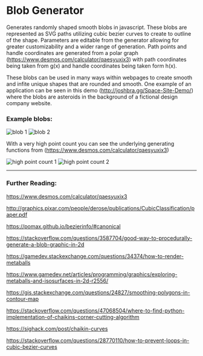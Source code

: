 # Blob Generator

Generates randomly shaped smooth blobs in javascript. These blobs are represented as SVG paths utilizing cubic bezier curves to create to outline of the shape. Parameters are editable from the generator allowing for greater customizability and a wider range of generation. Path points and handle coordinates are generated from a polar graph (https://www.desmos.com/calculator/qaesyuxix3) with path coordinates being taken from g(x) and handle coordinates being taken form h(x).

These blobs can be used in many ways within webpages to create smooth and infite unique shapes that are rounded and smooth. One example of an application can be seen in this demo (http://joshbra.gg/Space-Site-Demo/) where the blobs are asteroids in the background of a fictional design company website.

### Example blobs:
![blob 1](https://i.gyazo.com/146962fdaba1efd2fb849b6d9871a93f.png)
![blob 2](https://i.gyazo.com/35da2233bd17e9934a3d67fc68dcaf8c.png)

With a very high point count you can see the underlying generating functions from (https://www.desmos.com/calculator/qaesyuxix3)

![high point count 1](https://i.gyazo.com/7a4e0dac15c90f17e91854cd38cb5ad9.png)
![high point count 2](https://i.gyazo.com/379406ea6b864e49ff1ef013be2e6988.png)

---

### Further Reading:
https://www.desmos.com/calculator/qaesyuxix3

http://graphics.pixar.com/people/derose/publications/CubicClassification/paper.pdf

https://pomax.github.io/bezierinfo/#canonical 

https://stackoverflow.com/questions/3587704/good-way-to-procedurally-generate-a-blob-graphic-in-2d

https://gamedev.stackexchange.com/questions/34374/how-to-render-metaballs

https://www.gamedev.net/articles/programming/graphics/exploring-metaballs-and-isosurfaces-in-2d-r2556/

https://gis.stackexchange.com/questions/24827/smoothing-polygons-in-contour-map

https://stackoverflow.com/questions/47068504/where-to-find-python-implementation-of-chaikins-corner-cutting-algorithm

https://sighack.com/post/chaikin-curves

https://stackoverflow.com/questions/28770110/how-to-prevent-loops-in-cubic-bezier-curves
